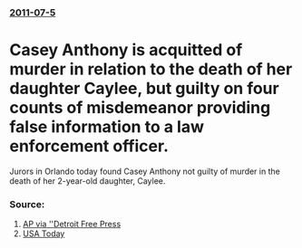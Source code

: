 ### [2011-07-5](/news/2011/07/5/index.md)

# Casey Anthony is acquitted of murder in relation to the death of her daughter Caylee, but guilty on four counts of misdemeanor providing false information to a law enforcement officer. 

Jurors in Orlando today found Casey Anthony not guilty of murder in the death of her 2-year-old daughter, Caylee.


### Source:

1. [AP via ''Detroit Free Press](http://www.freep.com/article/20110705/NEWS07/110705037/Casey-Anthony-acquitted-daughter-s-slaying)
2. [USA Today](http://content.usatoday.com/communities/ondeadline/post/2011/07/casey-anthony-jury-reaches-verdict/1)
